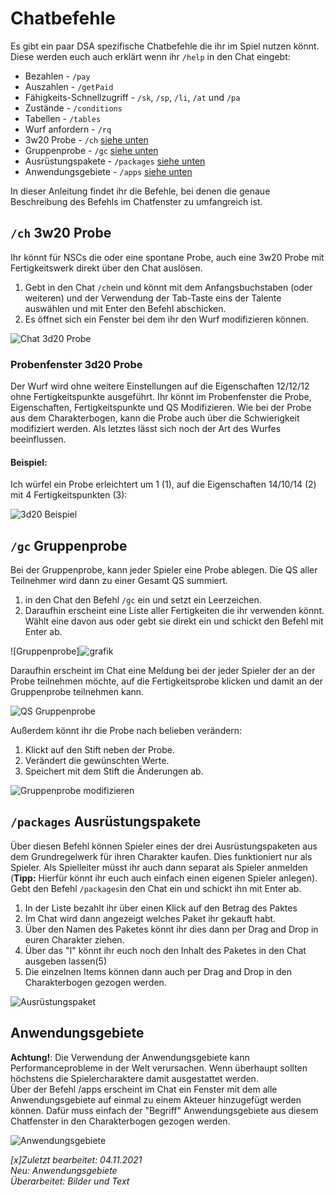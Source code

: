 # Chatbefehle
Es gibt ein paar DSA spezifische Chatbefehle die ihr im Spiel nutzen könnt. Diese werden euch auch erklärt wenn ihr `/help` in den Chat eingebt:
* Bezahlen - `/pay`
* Auszahlen - `/getPaid`
* Fähigkeits-Schnellzugriff - `/sk`, `/sp`, `/li`, `/at` und `/pa`
* Zustände - `/conditions`
* Tabellen - `/tables`
* Wurf anfordern - `/rq`
* 3w20 Probe - `/ch` [siehe unten](de-Chatbefehle#ch-3w20-probe)
* Gruppenprobe - `/gc` [siehe unten](de-Chatbefehle#gc-gruppenprobe)
* Ausrüstungspakete - `/packages` [siehe unten](de-Chatbefehle#packages-ausrüstungspakete)  
* Anwendungsgebiete - `/apps` [siehe unten](de-Chatbefehle#anwendungsgebiete)
  
In dieser Anleitung findet ihr die Befehle, bei denen die genaue Beschreibung des Befehls im Chatfenster zu umfangreich ist.

## `/ch` 3w20 Probe
Ihr könnt für NSCs die oder eine spontane Probe, auch eine 3w20 Probe mit Fertigkeitswerk direkt über den Chat auslösen.
1. Gebt in den Chat `/ch`ein und könnt mit dem Anfangsbuchstaben (oder weiteren) und der Verwendung der Tab-Taste eins der Talente auswählen und mit Enter den Befehl abschicken.   
2. Es öffnet sich ein Fenster bei dem ihr den Wurf modifizieren können.  
  
  ![Chat 3d20 Probe](https://user-images.githubusercontent.com/80099175/140285402-f5600bda-e5c7-404e-8ade-6b2ad39de451.png)  

### Probenfenster 3d20 Probe
Der Wurf wird ohne weitere Einstellungen auf die Eigenschaften 12/12/12 ohne Fertigkeitspunkte ausgeführt. Ihr könnt im Probenfenster die Probe, Eigenschaften, Fertigkeitspunkte und QS Modifizieren. Wie bei der Probe aus dem Charakterbogen, kann die Probe auch über die Schwierigkeit modifiziert werden. Als letztes lässt sich noch der Art des Wurfes beeinflussen.  
  
#### Beispiel:
Ich würfel ein Probe erleichtert um 1 (1), auf die Eigenschaften 14/10/14 (2) mit 4 Fertigkeitspunkten (3):  
  
![3d20 Beispiel](https://user-images.githubusercontent.com/80099175/140285927-fac24ac1-3977-47ac-baf2-cc6fe097f804.png)  

## `/gc` Gruppenprobe
Bei der Gruppenprobe, kann jeder Spieler eine Probe ablegen. Die QS aller Teilnehmer wird dann zu einer Gesamt QS summiert.
1. in den Chat den Befehl `/gc` ein und setzt ein Leerzeichen. 
2. Daraufhin erscheint eine Liste aller Fertigkeiten die ihr verwenden könnt. Wählt eine davon aus oder gebt sie direkt ein und schickt den Befehl mit Enter ab.  
  
  ![Gruppenprobe]![grafik](https://user-images.githubusercontent.com/80099175/140286189-4284f6f9-ea17-4578-844e-01a5c00b896a.png)  
  
Daraufhin erscheint im Chat eine Meldung bei der jeder Spieler der an der Probe teilnehmen möchte, auf die Fertigkeitsprobe klicken und damit an der Gruppenprobe teilnehmen kann.  
  
  ![QS Gruppenprobe](https://user-images.githubusercontent.com/80099175/140286345-d60da404-a472-4758-b2d7-7c3a4978d831.png)  

  
Außerdem könnt ihr die Probe nach belieben verändern:  
1. Klickt auf den Stift neben der Probe.  
2. Verändert die gewünschten Werte.  
3. Speichert mit dem Stift die Änderungen ab.  
  
  ![Gruppenprobe modifizieren](https://user-images.githubusercontent.com/80099175/140286555-5e9b7224-01b3-436a-b0d3-ae07b52329ad.png)

## `/packages` Ausrüstungspakete
Über diesen Befehl können Spieler  eines der drei Ausrüstungspaketen aus dem Grundregelwerk für ihren Charakter kaufen. Dies funktioniert nur als Spieler. Als Spielleiter müsst ihr auch dann separat als Spieler anmelden (**Tipp:** Hierfür könnt ihr euch auch einfach einen eigenen Spieler anlegen).
Gebt den Befehl `/packages`in den Chat ein und schickt ihn mit Enter ab.
1. In der Liste bezahlt ihr über einen Klick auf den Betrag des Paktes
2. Im Chat wird dann angezeigt welches Paket ihr gekauft habt.
3. Über den Namen des Paketes könnt ihr dies dann per Drag and Drop in euren Charakter ziehen.
4. Über das "I" könnt ihr euch noch den Inhalt des Paketes in den Chat ausgeben lassen(5) 
5. Die einzelnen Items können dann auch per Drag and Drop in den Charakterbogen gezogen werden. 
  
  ![Ausrüstungspaket](https://user-images.githubusercontent.com/80099175/140286928-07a7eac2-5d81-43b7-a26c-064888efe192.png)  
  
## Anwendungsgebiete
**Achtung!**: Die Verwendung der Anwendungsgebiete kann Performanceprobleme in der Welt verursachen. Wenn überhaupt sollten höchstens die Spielercharaktere damit ausgestattet werden.  
Über der Befehl /apps erscheint im Chat ein Fenster mit dem alle Anwendungsgebiete auf einmal zu einem Akteuer hinzugefügt werden können. Dafür muss einfach der "Begriff" Anwendungsgebiete aus diesem Chatfenster in den Charakterbogen gezogen werden. 
  
  ![Anwendungsgebiete](https://user-images.githubusercontent.com/80099175/140288100-1d76328f-2907-4a0e-a750-227ac528c987.png)
  
*[x]Zuletzt bearbeitet: 04.11.2021*  
*Neu: Anwendungsgebiete*  
*Überarbeitet: Bilder und Text*
